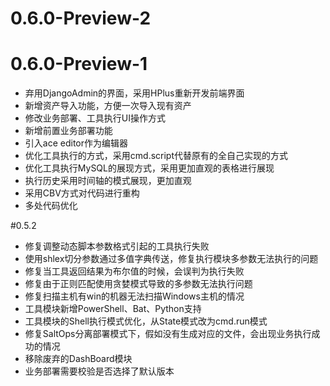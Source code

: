 # 0.6.0-Preview-2

# 0.6.0-Preview-1
* 弃用DjangoAdmin的界面，采用HPlus重新开发前端界面
* 新增资产导入功能，方便一次导入现有资产
* 修改业务部署、工具执行UI操作方式
* 新增前置业务部署功能
* 引入ace editor作为编辑器
* 优化工具执行的方式，采用cmd.script代替原有的全自己实现的方式
* 优化工具执行MySQL的展现方式，采用更加直观的表格进行展现
* 执行历史采用时间轴的模式展现，更加直观
* 采用CBV方式对代码进行重构
* 多处代码优化

#0.5.2

* 修复调整动态脚本参数格式引起的工具执行失败
* 使用shlex切分参数通过多值字典传送，修复执行模块多参数无法执行的问题
* 修复当工具返回结果为布尔值的时候，会误判为执行失败
* 修复由于正则匹配使用贪婪模式导致的多参数无法执行问题
* 修复扫描主机有win的机器无法扫描Windows主机的情况
* 工具模块新增PowerShell、Bat、Python支持
* 工具模块的Shell执行模式优化，从State模式改为cmd.run模式
* 修复SaltOps分离部署模式下，假如没有生成对应的文件，会出现业务执行成功的情况
* 移除废弃的DashBoard模块
* 业务部署需要校验是否选择了默认版本